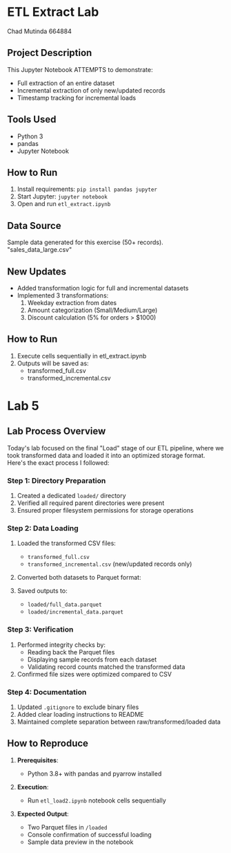 # ETL Extract Lab

Chad Mutinda 
664884

## Project Description
This Jupyter Notebook ATTEMPTS to demonstrate:
- Full extraction of an entire dataset
- Incremental extraction of only new/updated records
- Timestamp tracking for incremental loads
## Tools Used
- Python 3
- pandas
- Jupyter Notebook

## How to Run
1. Install requirements: `pip install pandas jupyter`
2. Start Jupyter: `jupyter notebook`
3. Open and run `etl_extract.ipynb`

## Data Source
Sample data generated for this exercise (50+ records). "sales_data_large.csv"

## New Updates
- Added transformation logic for full and incremental datasets
- Implemented 3 transformations:
  1. Weekday extraction from dates
  2. Amount categorization (Small/Medium/Large)
  3. Discount calculation (5% for orders > $1000)

## How to Run
1. Execute cells sequentially in etl_extract.ipynb
2. Outputs will be saved as:
   - transformed_full.csv
   - transformed_incremental.csv
  
  # Lab 5 

## Lab Process Overview
Today's lab focused on the final "Load" stage of our ETL pipeline, where we took transformed data and loaded it into an optimized storage format. Here's the exact process I followed:

### Step 1: Directory Preparation
1. Created a dedicated `loaded/` directory 
2. Verified all required parent directories were present
3. Ensured proper filesystem permissions for storage operations

### Step 2: Data Loading
1. Loaded the transformed CSV files:
   - `transformed_full.csv` 
   - `transformed_incremental.csv` (new/updated records only)
2. Converted both datasets to Parquet format:
   
3. Saved outputs to:
   - `loaded/full_data.parquet`
   - `loaded/incremental_data.parquet`

### Step 3: Verification
1. Performed integrity checks by:
   - Reading back the Parquet files
   - Displaying sample records from each dataset
   - Validating record counts matched the transformed data
2. Confirmed file sizes were optimized compared to CSV

### Step 4: Documentation
1. Updated `.gitignore` to exclude binary files
2. Added clear loading instructions to README
3. Maintained complete separation between raw/transformed/loaded data

## How to Reproduce
1. **Prerequisites**:
   - Python 3.8+ with pandas and pyarrow installed

2. **Execution**:
   - Run `etl_load2.ipynb` notebook cells sequentially

3. **Expected Output**:
   - Two Parquet files in `/loaded`
   - Console confirmation of successful loading
   - Sample data preview in the notebook


